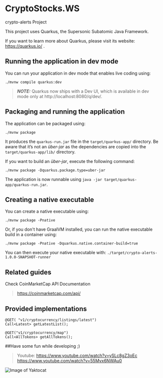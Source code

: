 # CryptoStocks.WS
crypto-alerts Project

This project uses Quarkus, the Supersonic Subatomic Java Framework.

If you want to learn more about Quarkus, please visit its website: https://quarkus.io/ .

## Running the application in dev mode

You can run your application in dev mode that enables live coding using:
```shell script
./mvnw compile quarkus:dev
```

> **_NOTE:_**  Quarkus now ships with a Dev UI, which is available in dev mode only at http://localhost:8080/q/dev/.

## Packaging and running the application

The application can be packaged using:
```shell script
./mvnw package
```
It produces the `quarkus-run.jar` file in the `target/quarkus-app/` directory.
Be aware that it’s not an _über-jar_ as the dependencies are copied into the `target/quarkus-app/lib/` directory.

If you want to build an _über-jar_, execute the following command:
```shell script
./mvnw package -Dquarkus.package.type=uber-jar
```

The application is now runnable using `java -jar target/quarkus-app/quarkus-run.jar`.

## Creating a native executable

You can create a native executable using: 
```shell script
./mvnw package -Pnative
```

Or, if you don't have GraalVM installed, you can run the native executable build in a container using: 
```shell script
./mvnw package -Pnative -Dquarkus.native.container-build=true
```


You can then execute your native executable with: `./target/crypto-alerts-1.0.0-SNAPSHOT-runner`

## Related guides

Check CoinMarketCap API Documentation
>https://coinmarketcap.com/api/

## Provided implementations

    @GET( "v1/cryptocurrency/listings/latest")
    Call<Latest> getLatestList();

    @GET("v1/cryptocurrency/map")
    Call<AllTokens> getAllTokens();


##Have some fun while developing ;)

>Youtube: https://www.youtube.com/watch?v=ySLc8gZ3oEc
>        https://www.youtube.com/watch?v=55Mvx6NWAu0

![Image of Yaktocat](https://octodex.github.com/images/daftpunktocat-thomas.gif)



